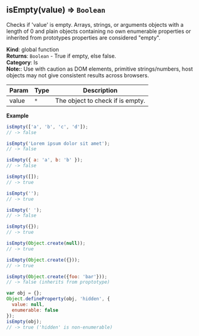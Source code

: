 <a name="isEmpty"></a>

## isEmpty(value) ⇒ <code>Boolean</code>
Checks if 'value' is empty.
Arrays, strings, or arguments objects with a length of 0 and plain objects containing no
own enumerable properties or inherited from prototypes properties are considered "empty".

**Kind**: global function  
**Returns**: <code>Boolean</code> - True if empty, else false.  
**Category**: Is  
**Note:**: Use with caution as DOM elements, primitive strings/numbers, host objects may not give consistent results across browsers.  

| Param | Type | Description |
| --- | --- | --- |
| value | <code>\*</code> | The object to check if is empty. |

**Example**  
```js
isEmpty(['a', 'b', 'c', 'd']);
// -> false

isEmpty('Lorem ipsum dolor sit amet');
// -> false

isEmpty({ a: 'a', b: 'b' });
// -> false

isEmpty([]);
// -> true

isEmpty('');
// -> true

isEmpty(' ');
// -> false

isEmpty({});
// -> true

isEmpty(Object.create(null));
// -> true

isEmpty(Object.create({}));
// -> true

isEmpty(Object.create({foo: 'bar'}));
// -> false (inherits from proptotype)

var obj = {};
Object.defineProperty(obj, 'hidden', {
  value: null,
  enumerable: false
});
isEmpty(obj);
// -> true ('hidden' is non-enumerable)
```
